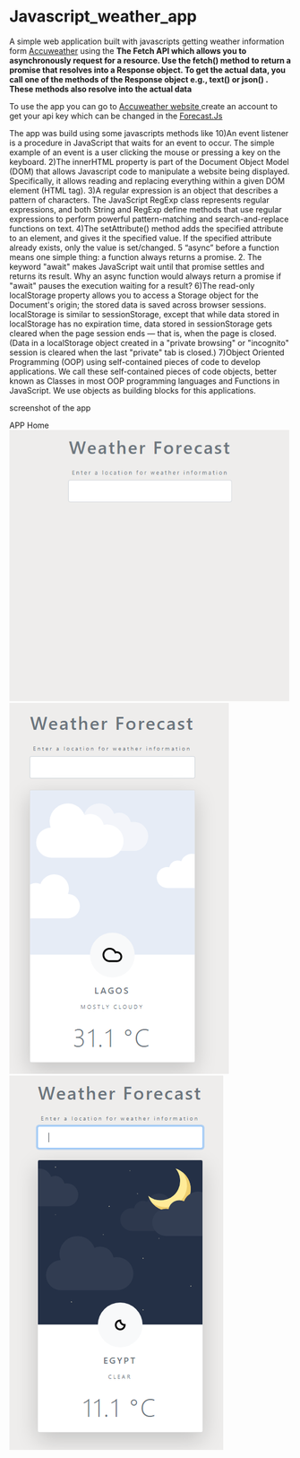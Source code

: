 # Javascript_weather_app
A simple web application built with javascripts getting weather information form <a href="https://accuweather.com/">Accuweather</a> using the 
<b>The Fetch API which allows you to asynchronously request for a resource. Use the fetch() method to return a promise that resolves into a Response object. To get the actual data, you call one of the methods of the Response object e.g., text() or json() . These methods also resolve into the actual data</b>

To use the app you can go to <a href="https://accuweather.com/"> Accuweather website </a> create an account to get your api key which can be changed in the <a href="https://github.com/keniiy/Javascript_weather_app/blob/master/WEATHER_app_api/scripts/forecast.js ">Forecast.Js</a>

The app was build using some javascripts methods like 
10)An event listener is a procedure in JavaScript that waits for an event to occur. The simple example of an event is a user clicking the mouse or pressing a key on the keyboard.
2)The innerHTML property is part of the Document Object Model (DOM) that allows Javascript code to manipulate a website being displayed. Specifically, it allows reading and replacing everything within a given DOM element (HTML tag).
3)A regular expression is an object that describes a pattern of characters. The JavaScript RegExp class represents regular expressions, and both String and RegExp define methods that use regular expressions to perform powerful pattern-matching and search-and-replace functions on text.
4)The setAttribute() method adds the specified attribute to an element, and gives it the specified value. If the specified attribute already exists, only the value is set/changed.
5 “async” before a function means one simple thing: a function always returns a promise. 2. The keyword "await" makes JavaScript wait until that promise settles and returns its result. Why an async function would always return a promise if "await" pauses the execution waiting for a result?
6)The read-only localStorage property allows you to access a Storage object for the Document's origin; the stored data is saved across browser sessions. localStorage is similar to sessionStorage, except that while data stored in localStorage has no expiration time, data stored in sessionStorage gets cleared when the page session ends — that is, when the page is closed. (Data in a localStorage object created in a "private browsing" or "incognito" session is cleared when the last "private" tab is closed.)
7)Object Oriented Programming (OOP)  using self-contained pieces of code to develop applications. We call these self-contained pieces of code objects, better known as Classes in most OOP programming languages and Functions in JavaScript. We use objects as building blocks for this applications.

screenshot of the app


<div>
<div>APP Home</div>
<img src="https://github.com/keniiy/Javascript_weather_app/blob/master/screenshot/1.png" width="500px">
 </div>
 <div class="row">
<img src="https://github.com/keniiy/Javascript_weather_app/blob/master/screenshot/2.png"><img src="https://github.com/keniiy/Javascript_weather_app/blob/master/screenshot/3.png">
</div
